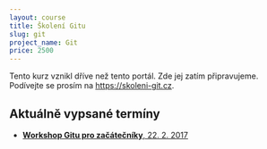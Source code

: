 ```yaml
---
layout: course
title: Školení Gitu
slug: git
project_name: Git
price: 2500
---
```


Tento kurz vznikl dříve než tento portál. Zde jej zatím připravujeme. Podívejte se prosím na <https://skoleni-git.cz>.


## Aktuálně vypsané termíny

- [__Workshop Gitu pro začátečníky__, 22. 2. 2017](https://sedu.cz/terminy/2017-02-22-workshop-gitu-pro-zacatecniky.html)



